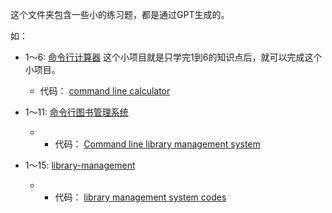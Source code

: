 这个文件夹包含一些小的练习题，都是通过GPT生成的。

如：
- 1～6: <a href = "./1-6/命令行计算器.md">命令行计算器</a>
这个小项目就是只学完1到6的知识点后，就可以完成这个小项目。
    - 代码： <a href = "./1-6">command line calculator</a>

- 1～11: <a href = "./1-11/命令行图书管理系统.md">命令行图书管理系统</a>
    - - 代码： <a href = "./1-11">Command line library management system</a>

- 1～15: <a href = "./1-15/README.md">library-management</a>
    - - 代码： <a href = "./1-15/library-management">library management system codes</a>